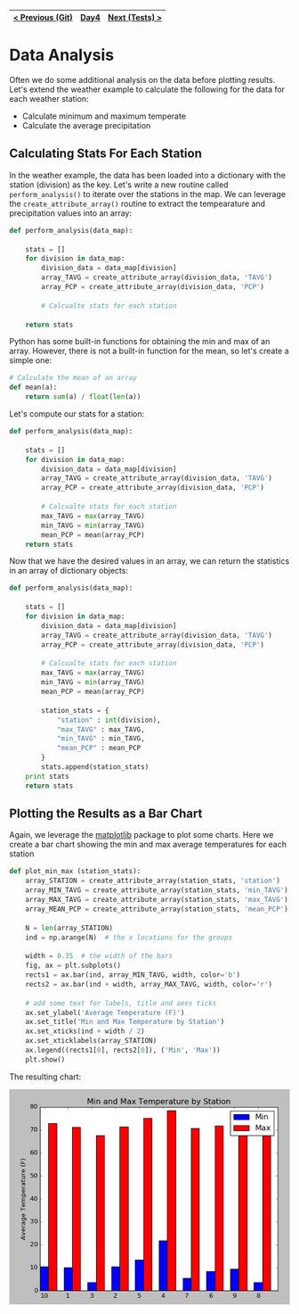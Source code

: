 [< Previous (Git)](Git.md) | [Day4](../README.md)| [Next (Tests) >](Tests.md) |
|----|----|----|

# Data Analysis

Often we do some additional analysis on the data before plotting results. Let's extend the weather example to calculate the following for the data for each weather station:

* Calculate minimum and maximum temperate
* Calculate the average precipitation

## Calculating Stats For Each Station

In the weather example, the data has been loaded into a dictionary with the station (division) as the key. Let's write a new routine called ```perform_analysis()``` to iterate over the stations in the map. We can leverage the ```create_attribute_array()``` routine to extract the tempearature and precipitation values into an array:
```python
def perform_analysis(data_map):

    stats = []
    for division in data_map:
        division_data = data_map[division]
        array_TAVG = create_attribute_array(division_data, 'TAVG')
        array_PCP = create_attribute_array(division_data, 'PCP')

        # Calcualte stats for each station

    return stats
```

Python has some built-in functions for obtaining the min and max of an array. However, there is not a built-in function for the mean, so let's create a simple one:

```python
# Calculate the mean of an array
def mean(a):
    return sum(a) / float(len(a))
```

Let's compute our stats for a station:

```python
def perform_analysis(data_map):

    stats = []
    for division in data_map:
        division_data = data_map[division]
        array_TAVG = create_attribute_array(division_data, 'TAVG')
        array_PCP = create_attribute_array(division_data, 'PCP')

        # Calcualte stats for each station
        max_TAVG = max(array_TAVG)
        min_TAVG = min(array_TAVG)
        mean_PCP = mean(array_PCP)
    return stats
```

Now that we have the desired values in an array, we can return the statistics in an array of dictionary objects:

```python
def perform_analysis(data_map):

    stats = []
    for division in data_map:
        division_data = data_map[division]
        array_TAVG = create_attribute_array(division_data, 'TAVG')
        array_PCP = create_attribute_array(division_data, 'PCP')

        # Calcualte stats for each station
        max_TAVG = max(array_TAVG)
        min_TAVG = min(array_TAVG)
        mean_PCP = mean(array_PCP)

        station_stats = {
            "station" : int(division),
            "max_TAVG" : max_TAVG,
            "min_TAVG" : min_TAVG,
            "mean_PCP" : mean_PCP
        }
        stats.append(station_stats)
    print stats
    return stats
```

## Plotting the Results as a Bar Chart

Again, we leverage the  [matplotlib](https://matplotlib.org/) package to plot some charts.  Here we create a bar chart showing the min and max average temperatures for each station

```python
def plot_min_max (station_stats):
    array_STATION = create_attribute_array(station_stats, 'station')
    array_MIN_TAVG = create_attribute_array(station_stats, 'min_TAVG')
    array_MAX_TAVG = create_attribute_array(station_stats, 'max_TAVG')
    array_MEAN_PCP = create_attribute_array(station_stats, 'mean_PCP')

    N = len(array_STATION)
    ind = np.arange(N)  # the x locations for the groups

    width = 0.35  # the width of the bars
    fig, ax = plt.subplots()
    rects1 = ax.bar(ind, array_MIN_TAVG, width, color='b')
    rects2 = ax.bar(ind + width, array_MAX_TAVG, width, color='r')

    # add some text for labels, title and axes ticks
    ax.set_ylabel('Average Temperature (F)')
    ax.set_title('Min and Max Temperature by Station')
    ax.set_xticks(ind + width / 2)
    ax.set_xticklabels(array_STATION)
    ax.legend((rects1[0], rects2[0]), ('Min', 'Max'))
    plt.show()
```

The resulting chart:

![](.DataAnalysis_images\4cceee54.png)
